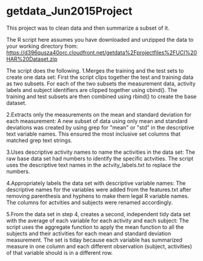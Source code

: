 # getdata_Jun2015Project
This project was to clean data and then summarize a subset of it. 

The R script here assumes you have downloaded and unzipped the data to your working directory from: 
https://d396qusza40orc.cloudfront.net/getdata%2Fprojectfiles%2FUCI%20HAR%20Dataset.zip

The script does the following. 
1.Merges the training and the test sets to create one data set:
  First the script clips together the test and training data as two subsets.
  For each of the two subsets the measurement data, activity labels and subject identifiers are clipped together using         cbind().
  The training and test subsets are then combined using rbind() to create the base dataset.
  
2.Extracts only the measurements on the mean and standard deviation for each measurement:
  A new subset of data using only mean and standard deviations was created by using grep for "mean" or "std" in the            descriptive text variable names. This ensured the most inclusive set columns that matched grep text strings.
  
3.Uses descriptive activity names to name the activities in the data set:
  The raw base data set had numbers to identify the specific actvities. The script uses the descriptive text names in the      actvity_labels.txt to replace the numbers.

4.Appropriately labels the data set with descriptive variable names: 
  The descriptive names for the variables were added from the features.txt after removing parenthesis and hyphens to make       them legal R variable names.  The columns for actvities and subjects were renamed accordingly.

5.From the data set in step 4, creates a second, independent tidy data set with the average of each variable for each activity and each subject:
  The script uses the aggregate function to apply the mean function to all the subjects and their activities for each mean     and standard deviation measurement. The set is tiday because each variable has summarized measure in one column and each     different observation (subject,   activities) of that variable should is in a different row.
